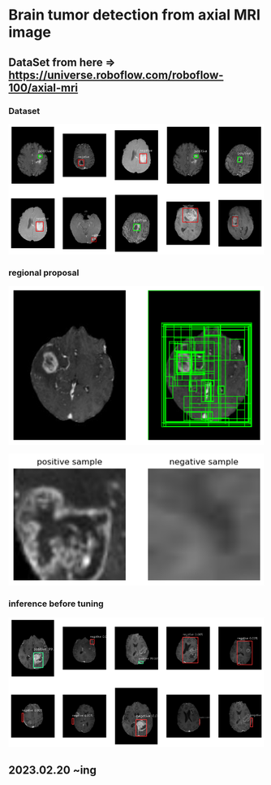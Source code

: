# Brain tumor detection from axial MRI image

## DataSet from here => https://universe.roboflow.com/roboflow-100/axial-mri

### Dataset
![configuration](result_img/configuration.png)

### regional proposal
![retional proposal](result_img/Selective_search.png)

![regional proposal](result_img/region_proposal.png)

### inference before tuning
![inference before tuning](result_img/inference_before_tuning.png)

## 2023.02.20 ~ing